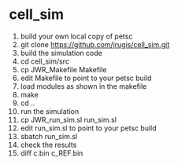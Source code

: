 # cell_sim
1. build your own local copy of petsc
2. git clone https://github.com/jrugis/cell_sim.git
3. build the simulation code
  1. cd cell_sim/src
  2. cp JWR_Makefile Makefile
  3. edit Makefile to point to your petsc build
  4. load modules as shown in the makefile
  5. make
  6. cd ..
4. run the simulation
  1. cp JWR_run_sim.sl run_sim.sl
  2. edit run_sim.sl to point to your petsc build 
  3. sbatch run_sim.sl
5. check the results
  1. diff c.bin c_REF.bin
